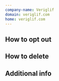 ```yaml
---
company-name: Veriglif
domain: veriglif.com
home: veriglif.com
---
```

## How to opt out




## How to delete




## Additional info

















